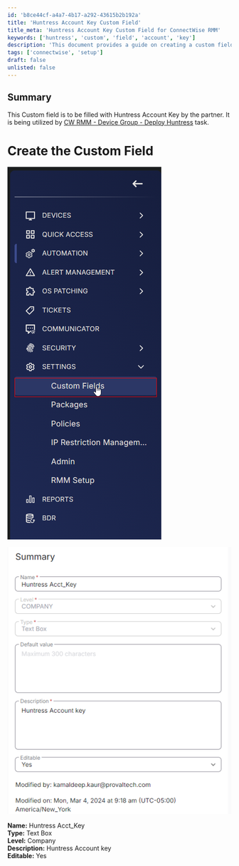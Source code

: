 ```yaml
---
id: 'b8ce44cf-a4a7-4b17-a292-43615b2b192a'
title: 'Huntress Account Key Custom Field'
title_meta: 'Huntress Account Key Custom Field for ConnectWise RMM'
keywords: ['huntress', 'custom', 'field', 'account', 'key']
description: 'This document provides a guide on creating a custom field for the Huntress Account Key within ConnectWise RMM, which partners will fill out for device group deployment tasks.'
tags: ['connectwise', 'setup']
draft: false
unlisted: false
---
```

## Summary

This Custom field is to be filled with Huntress Account Key by the partner. It is being utilized by [CW RMM - Device Group - Deploy Huntress](<../groups/Deploy Huntress.md>) task.

# Create the Custom Field

![Image 1](../../../static/img/Huntress-Acct_Key/image_1.png)

![Image 2](../../../static/img/Huntress-Acct_Key/image_2.png)

**Name:** Huntress Acct_Key  
**Type:** Text Box  
**Level:** Company  
**Description:** Huntress Account key  
**Editable:** Yes  












